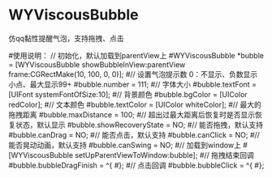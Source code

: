 # WYViscousBubble
仿qq黏性提醒气泡，支持拖拽、点击

#使用说明：
// 初始化，默认加载到parentView上
#WYViscousBubble *bubble = [WYViscousBubble showBubbleInView:parentView frame:CGRectMake(10, 100, 0, 0)];
#// 设置气泡提示数 0：不显示、负数显示小点、最大显示99+
#bubble.number = 111;
#// 字体大小
#bubble.textFont = [UIFont systemFontOfSize:10];
#// 背景颜色
#bubble.bgColor = [UIColor redColor];
#// 文本颜色
#bubble.textColor = [UIColor whiteColor];
#// 最大的拖拽距离
#bubble.maxDistance = 100;
#// 超出过最大距离后恢复时是否显示恢复状态，默认显示
#bubble.showRecoveryState = NO;
#// 能否拖拽，默认支持
#bubble.canDrag = NO;
#// 能否点击，默认支持
#bubble.canClick = NO;
#// 能否晃动动画，默认支持
#bubble.canSwing = NO;
#// 加载到window上
#[WYViscousBubble setUpParentViewToWindow:bubble];
#// 拖拽结束回调
#bubble.bubbleDragFinish = ^{
#};
#// 点击回调
#bubble.bubbleClick = ^{
#};
